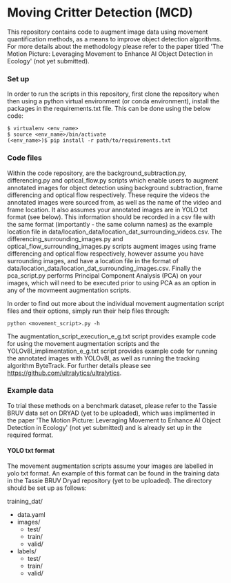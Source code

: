 # Moving Critter Detection (MCD)

This repository contains code to augment image data using movement quantification methods, as a means to improve object detection algorithms. For more details about the methodology please refer to the paper titled 'The Motion Picture: Leveraging Movement to Enhance AI Object Detection in Ecology' (not yet submitted).


### Set up
In order to run the scripts in this repository, first clone the repository when then using a python virtual environment (or conda environment), install the packages in the requirements.txt file. 
This can be done using the below code:
```
$ virtualenv <env_name>
$ source <env_name>/bin/activate
(<env_name>)$ pip install -r path/to/requirements.txt
```

### Code files

Within the code repository, are the background_subtraction.py, differencing.py and optical_flow.py scripts which enable users to augment annotated images for object detection using background subtraction, frame differencing and optical flow respectively. These require the videos the annotated images were sourced from, as well as the name of the video and frame location. It also assumes your annotated images are in YOLO txt format (see below). This information should be recorded in a csv file with the same format (importantly - the same column names) as the example location file in data/location_data/location_dat_surrounding_videos.csv. The differencing_surrounding_images.py and optical_flow_surrounding_images.py scripts augment images using frame differencing and optical flow respectively, however assume you have surrounding images, and have a location file in the format of data/location_data/location_dat_surrounding_images.csv. Finally the pca_script.py performs Principal Component Analysis (PCA) on your images, which will need to be executed prior to using PCA as an option in any of the movmeent augmentation scripts.

In order to find out more about the individual movement augmentation script files and their options, simply run their help files through:
```
python <movement_script>.py -h
```
The augmentation_script_execution_e_g.txt script provides example code for using the movement augmentation scripts and the YOLOv8l_implimentation_e_g.txt script provides example code for running the annotated images with YOLOv8l, as well as running the tracking algorithm ByteTrack. For further details please see https://github.com/ultralytics/ultralytics.

### Example data

To trial these methods on a benchmark dataset, please refer to the Tassie BRUV data set on DRYAD (yet to be uploaded), which was implimented in the paper 'The Motion Picture: Leveraging Movement to Enhance AI Object Detection in Ecology' (not yet submitted) and is already set up in the required format.


#### YOLO txt format
The movement augmentation scripts assume your images are labelled in yolo txt format. An example of this format can be found in the training data in the Tassie BRUV Dryad repository (yet to be uploaded). The directory should be set up as follows:

training_dat/
  - data.yaml
  - images/
    - test/
    - train/
    - valid/
  - labels/
    - test/
    - train/
    - valid/

